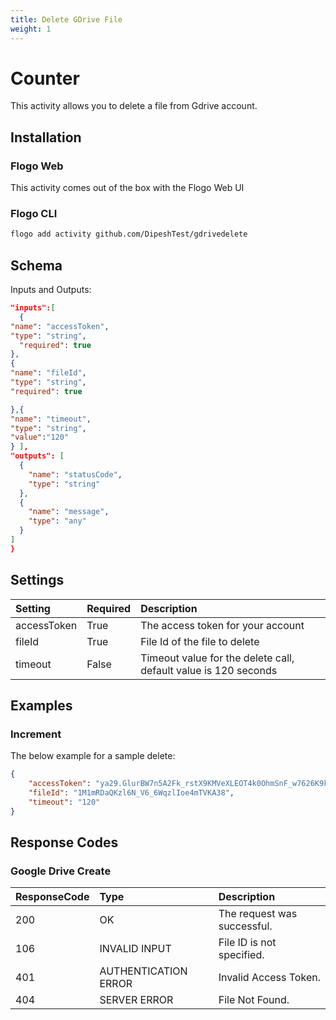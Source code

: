 ```yaml
---
title: Delete GDrive File
weight: 1
---
```


# Counter
This activity allows you to delete a file from Gdrive account.

## Installation
### Flogo Web
This activity comes out of the box with the Flogo Web UI
### Flogo CLI
```bash
flogo add activity github.com/DipeshTest/gdrivedelete
```

## Schema
Inputs and Outputs:

```json
"inputs":[
  {
"name": "accessToken",
"type": "string",
  "required": true
},
{
"name": "fileId",
"type": "string",
"required": true

},{
"name": "timeout",
"type": "string",
"value":"120"
} ],
"outputs": [
  {
    "name": "statusCode",
    "type": "string"
  },
  {
    "name": "message",
    "type": "any"
  }
]
}
```
## Settings
| Setting     | Required | Description |
|:------------|:---------|:------------|
| accessToken | True     | The access token for your account |         
| fileId   | True    | File Id of the file to delete |
| timeout       | False    | Timeout value for the delete call, default value is 120 seconds|

## Examples
### Increment
The below example for a sample delete:

```json
{
	"accessToken": "ya29.GlurBW7n5A2Fk_rstX9KMVeXLEOT4k0OhmSnF_w7626K9kgKmempF_xTDJ6uQVMkdWWWIMiNcb-ht6Rv9cnhsUb2VhtF9h7nltFw0iniwp10dmDQsFT49giOqFR8",
	"fileId": "1M1mRDaQKzl6N_V6_6WqzlIoe4mTVKA38",
	"timeout": "120"
}
```


## Response Codes
### Google Drive Create
| ResponseCode     | Type | Description |
|:------------|:---------|:------------|
|200 |OK| The request was successful. |
|106 |INVALID INPUT| File ID is not specified.|
|401 |AUTHENTICATION ERROR| Invalid Access Token.|
|404 |SERVER ERROR| File Not Found.|
